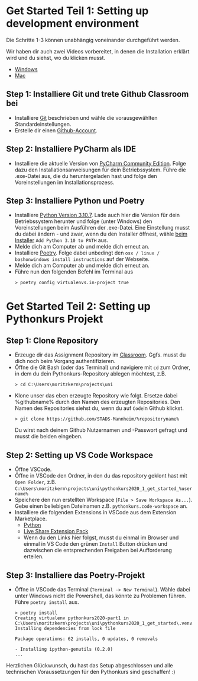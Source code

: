 # Get Started Teil 1: Setting up development environment

Die Schritte 1-3 können unabhängig voneinander durchgeführt werden. 

Wir haben dir auch zwei Videos vorbereitet, in denen die Installation erklärt wird und du siehst, wo du klicken musst.
* [Windows](https://youtu.be/qn96nt-9jaU)
* [Mac](https://youtu.be/9h5V4XxNm_4)

## Step 1: Installiere Git und trete Github Classroom bei

- Installiere [Git](https://git-scm.com/book/en/v2/Getting-Started-Installing-Git) beschrieben und wähle die vorausgewählten Standardeinstellungen.
- Erstelle dir einen [Github-Account](https://github.com/join).

## Step 2: Installiere PyCharm als IDE

- Installiere die aktuelle Version von [PyCharm Community Edition](https://www.jetbrains.com/de-de/pycharm). Folge dazu den Installationsanweisungen für dein Betriebssystem. Führe die .exe-Datei aus, die du heruntergeladen hast und folge den Voreinstellungen im Installationsprozess.

## Step 3: Installiere Python und Poetry
- Installiere [Python Version 3.10.7](https://www.python.org/downloads/). Lade auch hier die Version für dein Betriebssystem herunter und folge (unter Windows) den Voreinstellungen beim Ausführen der .exe-Datei. Eine Einstellung musst du dabei ändern - und zwar, wenn du den Installer öffnest, wähle [beim Installer](https://docs.python.org/3/_images/win_installer.png) ```Add Python 3.10 to PATH``` aus.
- Melde dich am Computer ab und melde dich erneut an.
- Installiere [Poetry](https://python-poetry.org/docs/#installation). Folge dabei unbedingt den `osx / linux / bashonwindows install instructions` auf der Webseite.
- Melde dich am Computer ab und melde dich erneut an.
- Führe nun den folgenden Befehl im Terminal aus
    ```shell
    > poetry config virtualenvs.in-project true
    ````

# Get Started Teil 2: Setting up Pythonkurs Projekt


## Step 1: Clone Repository
- Erzeuge dir das Assignment Repository im [Classroom](https://classroom.github.com/a/DmEOgn_0). Ggfs. musst du dich noch beim Vorgang authentifizieren.
- Öffne die Git Bash (oder das Terminal) und navigiere mit `cd` zum Ordner, in dem du dein Pythonkurs-Repository ablegen möchtest, z.B.
    ```shell
    > cd C:\Users\moritzkern\projects\uni
    ```
- Klone unser das eben erzeugte Repository wie folgt. Ersetze dabei %githubname% durch den Namen des erzeugten Repositories. Den Namen des Repositories siehst du, wenn du auf `Code`in Github klickst.
    ```shell
    > git clone https://github.com/STADS-Mannheim/%repositoryname%
    ```
    Du wirst nach deinem Github Nutzernamen und -Passwort gefragt und musst die beiden eingeben.

## Step 2: Setting up VS Code Workspace
- Öffne VSCode.
- Öffne in VSCode den Ordner, in den du das repository geklont hast mit `Open Folder`, z.B. ```C:\Users\moritzkern\projects\uni\pythonkurs2020_1_get_started_%username%```
- Speichere den nun erstellten Workspace (`File > Save Workspace As...`). Gebe einen beliebigen Dateinamen z.B. `pythonkurs.code-workspace` an.
- Installiere die folgenden Extensions in VSCode aus dem Extension Marketplace.  
    - [Python](https://marketplace.visualstudio.com/items?itemName=ms-python.python)
    - [Live Share Extension Pack](https://marketplace.visualstudio.com/items?itemName=MS-vsliveshare.vsliveshare-pack)
    - Wenn du den Links hier folgst, musst du einmal im Browser und einmal in VS Code den grünen `Install` Button drücken und dazwischen die entsprechenden Freigaben bei Aufforderung erteilen.

## Step 3: Installiere das Poetry-Projekt

- Öffne in VSCode das Terminal (`Terminal -> New Terminal`). Wähle dabei unter Windows nicht die Powershell, das könnte zu Problemen führen. Führe `poetry install` aus.
    ```shell
    > poetry install
    Creating virtualenv pythonkurs2020-part1 in C:\Users\moritzkern\projects\uni\pythonkurs2020_1_get_started\.venv
    Installing dependencies from lock file

    Package operations: 62 installs, 0 updates, 0 removals

    - Installing ipython-genutils (0.2.0)
    ...
    ```


Herzlichen Glückwunsch, du hast das Setup abgeschlossen und alle technischen Voraussetzungen für den Pythonkurs sind geschaffen! :)
